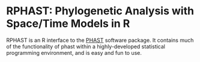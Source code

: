 # RPHAST: Phylogenetic Analysis with Space/Time Models in R



RPHAST is an R interface to the [PHAST](http://compgen.cshl.edu/phast/) software package. It contains much of the functionality of phast within a highly-developed statistical programming environment, and is easy and fun to use. 
